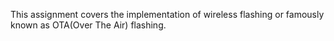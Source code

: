 This assignment covers the implementation of wireless flashing or famously known as OTA(Over The Air) flashing.
